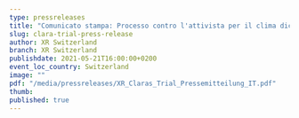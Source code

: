 ```yaml
---
type: pressreleases
title: "Comunicato stampa: Processo contro l'attivista per il clima dichiarato un grande affare dalla corte distrettuale"
slug: clara-trial-press-release
author: XR Switzerland
branch: XR Switzerland
publishdate: 2021-05-21T16:00:00+0200
event_loc_country: Switzerland
image: ""
pdf: "/media/pressreleases/XR_Claras_Trial_Pressemitteilung_IT.pdf"
thumb: 
published: true
---
```

